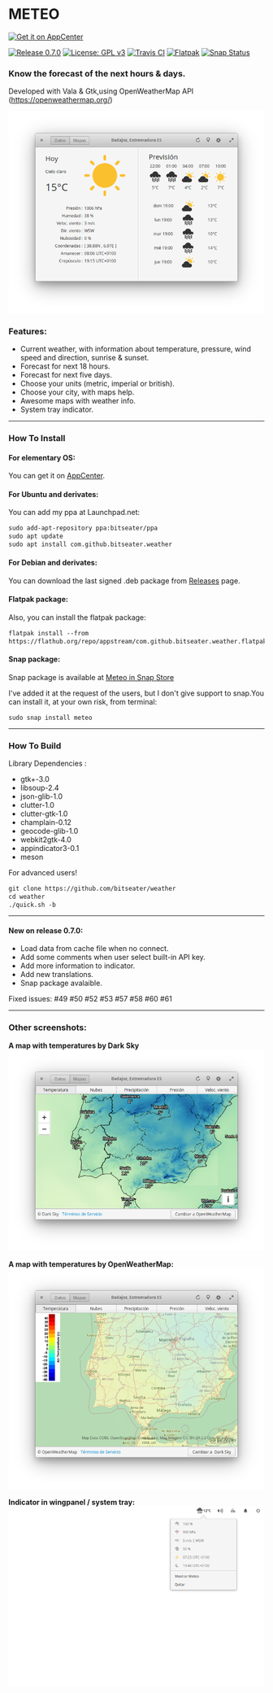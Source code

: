# METEO

[![Get it on AppCenter](https://appcenter.elementary.io/badge.svg)](https://appcenter.elementary.io/com.github.bitseater.weather)﻿

[![Release 0.7.0](https://img.shields.io/badge/Release-0.7.0-orange.svg)](https://github.com/bitseater/weather/releases) [![License: GPL v3](https://img.shields.io/badge/License-GPL%20v3-blue.svg)](http://www.gnu.org/licenses/gpl-3.0) [![Travis CI](https://travis-ci.org/bitseater/weather.svg?branch=master)](https://travis-ci.org/bitseater/weather/builds/) [![Flatpak](https://img.shields.io/badge/flatpak-download-lightgrey.svg)](https://flathub.org/repo/appstream/com.github.bitseater.weather.flatpakref) [![Snap Status](https://build.snapcraft.io/badge/bitseater/snap-meteo.svg)](https://build.snapcraft.io/user/bitseater/snap-meteo)


### Know the forecast of the next hours & days.

Developed with Vala & Gtk,using OpenWeatherMap API (https://openweathermap.org/)

![Screenshot](./data/screens/screenshot_1.png  "Weather")

### Features:

- Current weather, with information about temperature, pressure, wind speed and direction, sunrise & sunset.
- Forecast for next 18 hours.
- Forecast for next five days.
- Choose your units (metric, imperial or british).
- Choose your city, with maps help.
- Awesome maps with weather info.
- System tray indicator.

----

### How To Install

#### For elementary OS:

You can get it on [AppCenter](https://appcenter.elementary.io/com.github.bitseater.weather).

#### For Ubuntu and derivates:

You can add my ppa at Launchpad.net:

    sudo add-apt-repository ppa:bitseater/ppa
    sudo apt update
    sudo apt install com.github.bitseater.weather

#### For Debian and derivates:

You can download the last signed .deb package from [Releases](https://github.com/bitseater/weather/releases) page.

#### Flatpak package:

Also, you can install the flatpak package:

    flatpak install --from https://flathub.org/repo/appstream/com.github.bitseater.weather.flatpakref

#### Snap package:

Snap package is available at [Meteo in Snap Store](https://snapcraft.io/meteo)

I've added it at the request of the users, but I don't give support to snap.You can install it, at your own risk, from terminal:

    sudo snap install meteo

----

### How To Build

Library Dependencies :

- gtk+-3.0
- libsoup-2.4
- json-glib-1.0
- clutter-1.0
- clutter-gtk-1.0
- champlain-0.12
- geocode-glib-1.0
- webkit2gtk-4.0
- appindicator3-0.1
- meson


For advanced users!

    git clone https://github.com/bitseater/weather
    cd weather
    ./quick.sh -b

----

#### New on release 0.7.0:

- Load data from cache file when no connect.
- Add some comments when user select built-in API key.
- Add more information to indicator.
- Add new translations.
- Snap package avalaible.

Fixed issues: #49 #50 #52 #53 #57 #58 #60 #61

----
### Other screenshots:

**A map with temperatures by Dark Sky**
![Screenshot](./data/screens/screenshot_2.png  "Weather")

**A map with temperatures by OpenWeatherMap:**
![Screenshot](./data/screens/screenshot_3.png  "Weather")

**Indicator in wingpanel / system tray:**
![Screenshot](./data/screens/screenshot_4.png  "Weather")
